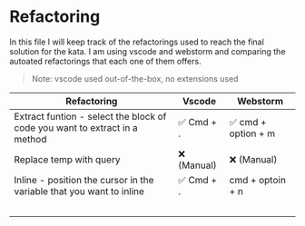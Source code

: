 # Refactoring

In this file I will keep track of the refactorings used to reach the final solution for the kata. I am using vscode
and webstorm and comparing the autoated refactorings that each one of them offers.

> Note: vscode used out-of-the-box, no extensions used

| Refactoring | Vscode | Webstorm |
|-------------|--------|----------|
| Extract funtion - select the block of code you want to extract in a method | ✅  Cmd + .  | ✅ cmd + option + m |
| Replace temp with query | ❌ (Manual) | ❌ (Manual) |
| Inline - position the cursor in the variable that you want to inline | ✅  Cmd + .  |  cmd + optoin + n |
| | | |
| | | |
| | | |
| | | |
| | | |
